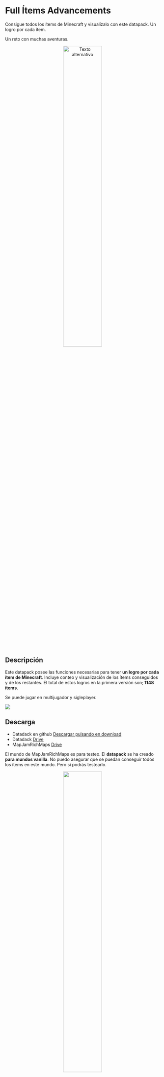 # Full Ítems Advancements
Consigue todos los ítems de Minecraft y visualízalo con este datapack. Un logro por cada ítem.

Un reto con muchas aventuras.

<p align="center">
  <img src="imagenes/flayer.png" alt="Texto alternativo" style="width:50%;">
</p>



## Descripción
Este datapack posee las funciones necesarias para tener **un logro por cada ítem de Minecraft**. Incluye conteo y visualización de los ítems conseguidos y de los restantes. El total de estos logros en la primera versión son; **1148 ítems**.

Se puede jugar en multijugador y sigleplayer. 

![](imagenes/boton_l.jpg)



## Descarga
- Datadack en github [Descargar pulsando en download](https://github.com/iSeeQR/fullitem_advancements/blob/main/descargas/fullitem_advancements_1_20.zip)
- Datadack [Drive](https://drive.google.com/file/d/1EnOIU2QD-jJFW2aaZKJhFLgtvGSCvZ9j/view?usp=drive_link)
- MapJamRichMaps [Drive](https://drive.google.com/file/d/1oxZULKsCVq-iL0I0GLAwALWOWfY4Xu1v/view?usp=drive_link)
  
El mundo de MapJamRichMaps es para testeo. El **datapack** se ha creado **para mundos vanilla**. No puedo asegurar que se puedan conseguir todos los ítems en este mundo. Pero si podrás testearlo.


<p align="center">
  <img src="imagenes/flayeraventura.png" style="width:50%;">
</p>

---

  
## Índice
- [Descripción](#Descripción)
- [Descarga](#Descarga)
- [Descripción general](#Descripción-general)
- [Recompensa](#Recompensa)
- [Otras ventajas](#Otras-ventajas)
- [Descripción técnica](#Descripción-técnica)
- [Generación datapack](#Generación-datapack)
- [Mantenimiento y soporte](#Mantenimiento-y-soporte)
- [RoadMap](#RoadMap)
- [Testeo](#Testeo)
- [Descripción concurso](#Descripción-concurso)
- [Speed Run](#SpeedRun)
- [Como instalar un datapack](#Como-instalar-un-datapack)
- [Contacto](#Contacto)


## Descripción general
El jugador iniciará el mundo con el datapack incluido y ya estará listo para comenzar la aventura. 

Al detectar un cambio en el inventario se activarán los logros.

![](imagenes/enjuego.png)

En la siguiente imagen se pueden ver los texto que componen el principio y el fin de la obtención de todos los logros. (Simulado en test. Los texto han sido mejorados en la versión final)

![](imagenes/ultimostextos.png)

Los ítems están dividido en las siguientes secciones:

Construcción, decoración, redstone, transporte, objetos varios, alimentación, herramientas, combate, pociones y honestidad.

![](imagenes/secciones.jpg)



## Recompensa
¡Si consigues todos los ítems tendrás un buen premio!

![](imagenes/recompensa.png)

La persona que a dedicado el tiempo al estudio, búsqueda y crafteo de cada ítem. Querrá un **Debug Stick** para admirar fácilmente la preciada colección de su museo.



## Otras ventajas 
Si quieres conseguir el logro de comer todos los alimentos. Este datapack puede ayudarte con esa tarea.

![](imagenes/boton_l_alimentacion.jpg)



## Descripción técnica
Cada ítem tiene su logro, el cual se define como en el siguiente ejemplo


```json
{
  "display": {
    "description": {
      "text": "Has obtenido Cod.",
      "color": "yellow"
    },
    "title": {
      "text": " Cod ",
      "color": "white"
    },
    "icon": {
      "ítem": "minecraft:cod"
    },
      "frame": "goal",
      "show_toast": true,
      "announce_to_chat": true,
      "hidden": false
  },
  "criteria": {
    "stone": {
      "trigger": "minecraft:inventory_changed",
      "conditions": {
        "ítems": [
          {
           "ítems":[ "minecraft:cod" ]}          
        ]
      }
    }
  },
  "rewards": {
    "function": "function:alimentacion/cod"
  },
  "parent": "fullítem:alimentacion/root"
}
```

Al conseguir este logro se dispara la lectura por ejemplo de la siguiente función

    ...
    execute as @p[scores={Advancements=10}] run tellraw @p {"color":"light_purple","text":"Quedan 10 ítems."} 
    ...

El conteo de ítems se hace mediante scoreborad dummy



## Generación datapack.
El datapack se genera mediante un proceso en Java que crea todos los directorios y ficheros. En dicho código se encuentran los comandos que serán escritos en los ficheros del datapack. 

__De otra manera sería imposible crear este proyecto. Es un proceso Java que genera código para Minecraft Java.__

El datapack también puede generarse con ítems de mods.



## Mantenimiento y soporte
Gracias al proceso Java creado se procura un **soporte y mantenimiento** del datapack con el paso del tiempo. Incluyendo versiones futuras.



## RoadMap
- **Añadir ítems que faltan:** ítems como los cuernos, cuadros, flechas encantadas, libros encantados y pociones deben distinguirse en logros individuales. Estos ítems están recogidos en la pestaña "honestidad" de los logros.
- **Organización de los logros:** Hay que reestructurar las ítems.
- **Goals:** Para ítems como el banner de creeper, la mena negra de esmeralda, cabeza de piglin, etc hay que poner un Goal legendario
- **Añadir el banner ominous:** Estudiar como incluirlo en un logro.



## Testeo
1. Se ha testeado el logro de cada ítem
2. Se ha testeado la aparición de la recompensa al conseguir todos los ítems
3. Se ha testeado que el contador llegue a cero cuando se consigan todos los ítems
4. Se ha testeado que se dispare un logro con el ítem de un mod. Ejemplo: conquest:slate



## Descripción concurso
Map Jam Hispana: Comandos Creativos 2023

[Bases de concurso](https://www.patreon.com/posts/86402247)
- Una frase de qué es lo que más te gusta de lo que has creado:

    Satisfacer una necesidad de algunos jugadores. Incluido yo. En mi mundo survival juego a conseguir todos los ítems. Crear este datapack es lo que más me ha gustado.
  
    Estudiar, aprender y trastear con /execute
  
- Una frase de qué añadirías si tuvieses quince días más.
  
    Añadir los ítems que faltan. Las flechas encantadas, pociones, libros encantados... Hay que dedicarle tiempo a estos ítems ya que su diferenciación no es sencilla. En 15 días sería mi objetivo principal.



## Speed Run
¿Cúanto tiempo tardas en conseguir todos los ítems de Minecraft?

| Jugador | Tiempo | Vídeo/Serie | Versión |
|---------|--------|-------|---------|
|     |    |  |    |


<p align="center">
  <img src="imagenes/flayerspeedrun.png" style="width:50%;">
</p>



## Como instalar un datapack
1. Una vez descargado el Datapack
2. Ir al directorio saves de Minecraft. Puedes ir a esta carpeta pulsando sobre un mundo y en 'Editar' pulsar en 'Abrir carpeta del mundo'
3. En esta carpeta hay que incluir el Datapack dentro de la carpeta 'datapacks'. No olvides descomprimir el zip 'fullitem_advancements_1_20.zip'
4. Inicia el mundo y todo estará listo para vivir nuevas aventuras.



## Contacto

Si tienes alguna pregunta, contáctame en Twitter: [@fullItemsMc](https://twitter.com/fullItemsMc).

---

__Proyecto desarrollado 100% por un humano. 0% IA.__

---
